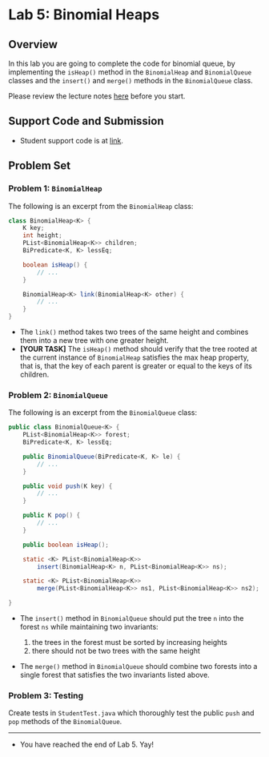 # Lab 5: Binomial Heaps

## Overview

In this lab you are going to complete the code for binomial queue,
by implementing the `isHeap()` method in the `BinomialHeap` and
`BinomialQueue` classes and the `insert()` and `merge()`
methods in the `BinomialQueue` class.

Please review the lecture notes [here](./) before you start.

## Support Code and Submission

+ Student support code is at [link](https://github.com/IUDataStructuresCourse/binomial-queue-student-support-code).
<!-- + Submit your code file `BinaryTree.java` ([Problem 1](#problem-1-tree-traversal)) to -->
<!--   [link](https://autograder.luddy.indiana.edu/web/project/693). -->
<!-- + Submit your test file `BinaryTreeTest.java` ([Problem 2](#problem-2-testing)) to -->
<!--   [link](https://autograder.luddy.indiana.edu/web/project/831). -->

## Problem Set

### Problem 1: `BinomialHeap`

The following is an excerpt from the `BinomialHeap` class:

```java
class BinomialHeap<K> {
    K key;
    int height;
    PList<BinomialHeap<K>> children;
    BiPredicate<K, K> lessEq;

    boolean isHeap() {
        // ...
    }

    BinomialHeap<K> link(BinomialHeap<K> other) {
        // ...
    }
}
```

+ The `link()` method takes two trees of the same height and
  combines them into a new tree with one greater height.
+ **[YOUR TASK]** The `isHeap()` method should verify that the tree
  rooted at the current instance of `BinomialHeap` satisfies the
  max heap property, that is, that the key of each parent is greater or equal to
  the keys of its children.

### Problem 2: `BinomialQueue`

The following is an excerpt from the `BinomialQueue` class:

```java
public class BinomialQueue<K> {
    PList<BinomialHeap<K>> forest;
    BiPredicate<K, K> lessEq;

    public BinomialQueue(BiPredicate<K, K> le) {
        // ...
    }

    public void push(K key) {
        // ...
    }

    public K pop() {
        // ...
    }

    public boolean isHeap();

    static <K> PList<BinomialHeap<K>>
        insert(BinomialHeap<K> n, PList<BinomialHeap<K>> ns);

    static <K> PList<BinomialHeap<K>>
        merge(PList<BinomialHeap<K>> ns1, PList<BinomialHeap<K>> ns2);

}
```

+ The `insert()` method in `BinomialQueue` should put the tree `n` into
  the forest `ns` while maintaining two invariants:

    1. the trees in the forest must be sorted by increasing heights
    2. there should not be two trees with the same height

+ The `merge()` method in `BinomialQueue` should combine two forests
  into a single forest that satisfies the two invariants listed above.

### Problem 3: Testing

Create tests in `StudentTest.java` which thoroughly test the public
`push` and `pop` methods of the `BinomialQueue`.

-----------------

* You have reached the end of Lab 5. Yay!
